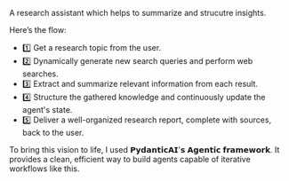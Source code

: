 A research assistant which helps to summarize and strucutre insights.

Here’s the flow:
- 1️⃣ Get a research topic from the user.
- 2️⃣ Dynamically generate new search queries and perform web searches.
- 3️⃣ Extract and summarize relevant information from each result.
- 4️⃣ Structure the gathered knowledge and continuously update the agent's state.
- 5️⃣ Deliver a well-organized research report, complete with sources, back to the user.

To bring this vision to life, I used 𝗣𝘆𝗱𝗮𝗻𝘁𝗶𝗰𝗔𝗜'𝘀 𝗔𝗴𝗲𝗻𝘁𝗶𝗰 𝗳𝗿𝗮𝗺𝗲𝘄𝗼𝗿𝗸. It provides a clean, efficient way to build agents capable of iterative workflows like this.
